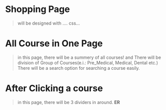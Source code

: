 <!-- ============================================ Shopping Page ========================================================== -->
# Shopping Page
  > will be designed with .... css...

# All Course in One Page
  > in this page, there will be a summery of all courses! and There will be division of Group of Courses(e.i.: Pre_Medical, Medical, Dental etc.)  
  There will be a search option for searching a course easily.

# After Clicking a course
  > in this page, there will be 3 dividers in around.
__ER__